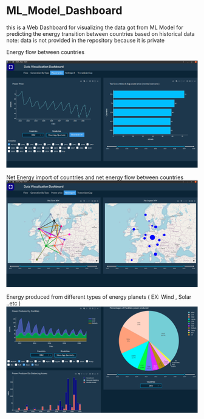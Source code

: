 # ML_Model_Dashboard

this is a Web Dashboard for visualizing the data got from ML Model for predicting the energy transition between countries based on historical data    
note: data is not provided in the repository because it is private

Energy flow between countries

![alt text](https://github.com/Mazen72/ML_Model_Dashboard/blob/master/img1.png)

Net Energy import of countries and net energy flow between countries
![alt text](https://github.com/Mazen72/ML_Model_Dashboard/blob/master/img2.png)

Energy produced from different types of energy planets ( EX: Wind , Solar ..etc ) 
![alt text](https://github.com/Mazen72/ML_Model_Dashboard/blob/master/img3.png)


 

